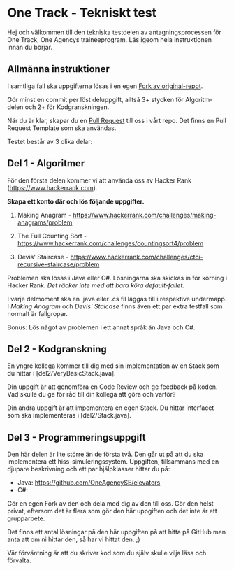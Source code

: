 # One Track - Tekniskt test

Hej och välkommen till den tekniska testdelen av antagningsprocessen för One Track, One Agencys traineeprogram. Läs
igeom hela instruktionen innan du börjar.

## Allmänna instruktioner

I samtliga fall ska uppgifterna lösas i en egen [Fork av original-repot](https://help.github.com/articles/fork-a-repo/).

Gör minst en commit per löst deluppgift, alltså 3+ stycken för Algoritm-delen och 2+ för Kodgranskningen.

När du är klar, skapar du en [Pull Request](https://help.github.com/articles/creating-a-pull-request/) till oss i vårt repo. 
Det finns en Pull Request Template som ska användas.


Testet består av 3 olika delar:

## Del 1 - Algoritmer

För den första delen kommer vi att använda oss av Hacker Rank (https://www.hackerrank.com). 

__Skapa ett konto där och lös följande uppgifter.__

1. Making Anagram - https://www.hackerrank.com/challenges/making-anagrams/problem

1. The Full Counting Sort - https://www.hackerrank.com/challenges/countingsort4/problem

1. Devis' Staircase - https://www.hackerrank.com/challenges/ctci-recursive-staircase/problem

Problemen ska lösas i Java eller C#. Lösningarna ska skickas in för körning i Hacker Rank. _Det räcker inte med 
att bara köra default-fallet._

I varje delmoment ska en .java eller .cs fil läggas till i respektive undermapp. I _Making Anagram_ och _Devis' Staicase_
finns även ett par extra testfall som normalt är fallgropar.

Bonus: Lös något av problemen i ett annat språk än Java och C#.

## Del 2 - Kodgranskning

En yngre kollega kommer till dig med sin implementation av en Stack som du hittar i [del2/VeryBasicStack.java].

Din uppgift är att genomföra en Code Review och ge feedback på koden. Vad skulle du ge för råd till din kollega att göra och varför?

Din andra uppgift är att impementera en egen Stack. Du hittar interfacet som ska implementeras i [del2/Stack.java].



## Del 3 - Programmeringsuppgift

Den här delen är lite större än de första två. Den går ut på att du ska implementera ett hiss-simuleringssystem. Uppgiften, tillsammans med en djupare beskrivning och ett par hjälpklasser hittar du på:

- Java: https://github.com/OneAgencySE/elevators
- C#: 

Gör en egen Fork av den och dela med dig av den till oss. Gör den helst privat, eftersom det är flera som gör den här uppgiften och det inte är ett grupparbete.

Det finns ett antal lösningar på den här uppgiften på att hitta på GitHub men anta att om ni hittar den, så har vi hittat den. ;)

Vår förväntning är att du skriver kod som du själv skulle vilja läsa och förvalta.



